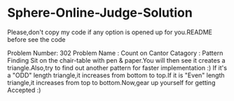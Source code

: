 # Sphere-Online-Judge-Solution
Please,don't copy my code if any option is opened up for you.README before see the code

Problem Number: 302 	Problem Name : Count on Cantor
Catagory : Pattern Finding
Sit on the chair-table with pen & paper.You will then see it creates a triangle.Also,try to find out another pattern for faster implementation :) If it's a "ODD" length triangle,it increases from bottom to top.If it is "Even" length triangle,it increases from top to bottom.Now,gear up yourself for getting Accepted :) 

